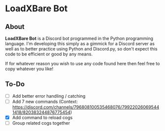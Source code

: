 # LoadXBare Bot
## About
**LoadXBare Bot** is a Discord bot programmed in the Python programming language. I'm developing this simply as a gimmick for a Discord server as well as to better practice using Python and Discord.py, so don't expect this code to be efficient or good by any means.

If for whatever reason you wish to use any code found here then feel free to copy whatever you like!

## To-Do
- [ ] Add better error handling / catching
- [ ] Add 7 new commands (Context: https://discord.com/channels/796808100535468076/799220260695441418/820383244876775454)
- [x] Add command to reload cogs
- [ ] Group related cogs together
